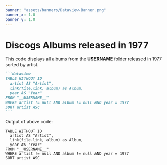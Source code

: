 ```yaml
---
banner: "assets/banners/Dataview-Banner.png"
banner_x: 1.0
banner_y: 1.0
---
```


# Discogs Albums released in 1977

This code displays all albums from the __USERNAME__ folder released in 1977 sorted by artist.

````markdown
```dataview
TABLE WITHOUT ID
  artist AS "Artist",
  link(file.link, album) as Album,
  year AS "Year"
FROM "__USERNAME__"
WHERE artist != null AND album != null AND year = 1977
SORT artist ASC
```
````

Output of above code:

```dataview
TABLE WITHOUT ID
  artist AS "Artist",
  link(file.link, album) as Album,
  year AS "Year"
FROM "__USERNAME__"
WHERE artist != null AND album != null AND year = 1977
SORT artist ASC
```

